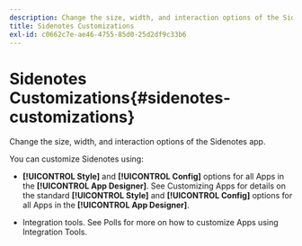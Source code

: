 ```yaml
---
description: Change the size, width, and interaction options of the Sidenotes app.
title: Sidenotes Customizations
exl-id: c0662c7e-ae46-4755-85d0-25d2df9c33b6
---
```

# Sidenotes Customizations{#sidenotes-customizations}

Change the size, width, and interaction options of the Sidenotes app.

You can customize Sidenotes using:

* **[!UICONTROL Style]** and **[!UICONTROL Config]** options for all Apps in the **[!UICONTROL App Designer]**. See Customizing Apps for details on the standard **[!UICONTROL Style]** and **[!UICONTROL Config]** options for all Apps in the **[!UICONTROL App Designer]**.

* Integration tools. See Polls for more on how to customize Apps using Integration Tools.
